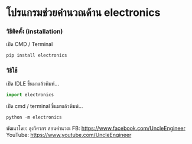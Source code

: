 # โปรแกรมช่วยคำนวณด้าน electronics
### วิธีติดตั้ง (installation)

เปิด CMD / Terminal

```python
pip install electronics
```

### วิธีใช้

เปิด IDLE ขึ้นมาแล้วพิมพ์...

```python
import electronics
```

เปิด cmd / terminal ขึ้นมาแล้วพิมพ์...

```python
python -m electronics
```

พัฒนาโดย: ลุงวิศวกร สอนคำนวณ
FB: https://www.facebook.com/UncleEngineer
YouTube: https://www.youtube.com/UncleEngineer